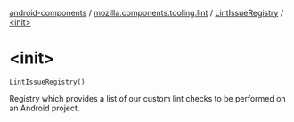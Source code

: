 [android-components](../../index.md) / [mozilla.components.tooling.lint](../index.md) / [LintIssueRegistry](index.md) / [&lt;init&gt;](./-init-.md)

# &lt;init&gt;

`LintIssueRegistry()`

Registry which provides a list of our custom lint checks to be performed on an Android project.


